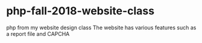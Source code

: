 # php-fall-2018-website-class
php from my website design class
The website has various features such as a report file and CAPCHA
